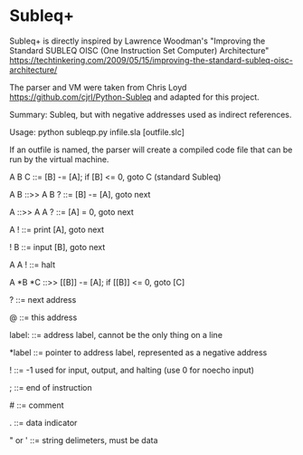 # Subleq+

Subleq+ is directly inspired by Lawrence Woodman's "Improving the Standard SUBLEQ OISC (One Instruction Set Computer) Architecture"
https://techtinkering.com/2009/05/15/improving-the-standard-subleq-oisc-architecture/

The parser and VM were taken from Chris Loyd https://github.com/cjrl/Python-Subleq and adapted for this project.

Summary:  Subleq, but with negative addresses used as indirect references.

Usage:  python subleqp.py infile.sla [outfile.slc]

If an outfile is named, the parser will create a compiled code file that can be run by the virtual machine.

 A B C ::=   [B] -= [A]; if [B] <= 0, goto C (standard Subleq)
 
 A B   ::>>   A B ? ::= [B] -= [A], goto next
 
 A     ::>>   A A ? ::= [A] = 0, goto next
 
 A !   ::=   print [A], goto next
 
 ! B   ::=   input [B], goto next
 
 A A ! ::=   halt
 
 A \*B \*C ::>> [[B]] -= [A]; if [[B]] <= 0, goto [C]

 ? ::= next address
 
 @ ::= this address
 
 label: ::= address label, cannot be the only thing on a line
 
 \*label ::=  pointer to address label, represented as a negative address
 
 ! ::= -1 used for input, output, and halting (use 0 for noecho input)
 
 ;  ::=  end of instruction
 
 \#  ::=  comment
 
 . ::=  data indicator
 
 " or ' ::= string delimeters, must be data

